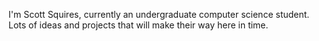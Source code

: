 I'm Scott Squires, currently an undergraduate computer science student. Lots of ideas and projects that will make their way here in time.

<!---
Furaze/Furaze is a ✨ special ✨ repository because its `README.md` (this file) appears on your GitHub profile.
You can click the Preview link to take a look at your changes.
--->
